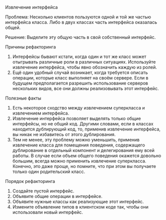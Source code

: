 Извлечение интерфейса

Проблема: Несколько клиентов пользуются одной и той же частью интерфейса класса. Либо в двух классах часть интерфейса оказалась общей.

Решение: Выделите эту общую часть в свой собственный интерфейс.

Причины рефакторинга

1. Интерфейсы бывают кстати, когда один и тот же класс может отыгрывать различные роли в различных ситуациях. Используйте извлечение интерфейса, чтобы явно обозначить каждую из ролей.
2. Ещё один удобный случай возникает, когда требуется описать операции, которые класс выполняет на своём сервере. Если в будущем предполагается разрешить использование серверов нескольких видов, все они должны реализовывать этот интерфейс.

Полезные факты

1. Есть некоторое сходство между извлечением суперкласса и извлечением интерфейса.
2. Извлечение интерфейса позволяет выделять только общие интерфейсы, но не общий код. Другими словами, если в классах находится дублирующий код, то, применив извлечение интерфейса, вы никак не избавитесь от этого дублирования.
3. Тем не менее, эту проблему можно уменьшить, применив извлечение класса для помещения поведения, содержащего дублирование в отдельный компонент и делегирования ему всей работы. В случае если объем общего поведения окажется довольно большим, всегда можно применить извлечение суперкласса. Конечно, это даже проще, но помните, что при этом вы получаете только один родительский класс.

Порядок рефакторинга

1. Создайте пустой интерфейс.
2. Объявите общие операции в интерфейсе.
3. Объявите нужные классы как реализующие этот интерфейс.
4. Измените объявление типов в клиентском коде так, чтобы они использовали новый интерфейс.
